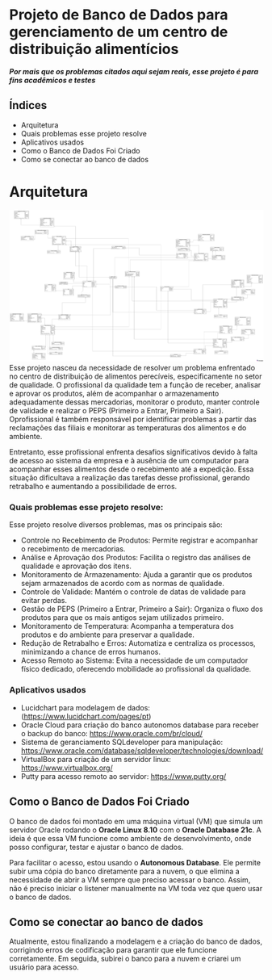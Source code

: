# Projeto de Banco de Dados para gerenciamento de um centro de distribuição alimentícios
***Por mais que os problemas citados aqui sejam reais, esse projeto é para fins acadêmicos e testes***  

## Índices
- Arquitetura
- Quais problemas esse projeto resolve
- Aplicativos usados
- Como o Banco de Dados Foi Criado
- Como se conectar ao banco de dados
    
# Arquitetura
![Modelagem do banco](./img_modelagem/Modelagem_Parte2.png)
Esse projeto nasceu da necessidade de resolver um problema enfrentado no centro de distribuição de alimentos perecíveis, especificamente no setor de qualidade. O profissional da qualidade tem a função de receber, analisar e aprovar os produtos, além de acompanhar o armazenamento adequadamente dessas mercadorias, monitorar o produto, manter controle de validade e realizar o PEPS (Primeiro a Entrar, Primeiro a Sair). Oprofissional é também responsável por identificar problemas a partir das reclamações das filiais e monitorar as temperaturas dos alimentos e do ambiente.

Entretanto, esse profissional enfrenta desafios significativos devido à falta de acesso ao sistema da empresa e à ausência de um computador para acompanhar esses alimentos desde o recebimento até a expedição. Essa situação dificultava a realização das tarefas desse profissional, gerando retrabalho e aumentando a possibilidade de erros.

### Quais problemas esse projeto resolve:
Esse projeto resolve diversos problemas, mas os principais são:

* Controle no Recebimento de Produtos: Permite registrar e acompanhar o recebimento de mercadorias.
* Análise e Aprovação dos Produtos: Facilita o registro das análises de qualidade e aprovação dos itens.
* Monitoramento de Armazenamento: Ajuda a garantir que os produtos sejam armazenados de acordo com as normas de qualidade.
* Controle de Validade: Mantém o controle de datas de validade para evitar perdas.
* Gestão de PEPS (Primeiro a Entrar, Primeiro a Sair): Organiza o fluxo dos produtos para que os mais antigos sejam utilizados primeiro.
* Monitoramento de Temperatura: Acompanha a temperatura dos produtos e do ambiente para preservar a qualidade.
* Redução de Retrabalho e Erros: Automatiza e centraliza os processos, minimizando a chance de erros humanos.
* Acesso Remoto ao Sistema: Evita a necessidade de um computador físico dedicado, oferecendo mobilidade ao profissional da qualidade.

### Aplicativos usados
* Lucidchart para modelagem de dados: (https://www.lucidchart.com/pages/pt)
* Oracle Cloud para criação do banco autonomos database para receber o backup do banco: https://www.oracle.com/br/cloud/
* Sistema de geranciamento SQLdeveloper para manipulação: https://www.oracle.com/database/sqldeveloper/technologies/download/
* VirtualBox para criação de um servidor linux: https://www.virtualbox.org/
* Putty para acesso remoto ao servidor: https://www.putty.org/

## Como o Banco de Dados Foi Criado

O banco de dados foi montado em uma máquina virtual (VM) que simula um servidor Oracle rodando o **Oracle Linux 8.10** com o **Oracle Database 21c**. A ideia é que essa VM funcione como ambiente de desenvolvimento, onde posso configurar, testar e ajustar o banco de dados.

Para facilitar o acesso, estou usando o **Autonomous Database**. Ele permite subir uma cópia do banco diretamente para a nuvem, o que elimina a necessidade de abrir a VM sempre que preciso acessar o banco. Assim, não é preciso iniciar o listener manualmente na VM toda vez que quero usar o banco de dados.


## Como se conectar ao banco de dados
Atualmente, estou finalizando a modelagem e a criação do banco de dados, corrigindo erros de codificação para garantir que ele funcione corretamente. Em seguida, subirei o banco para a nuvem e criarei um usuário para acesso.

